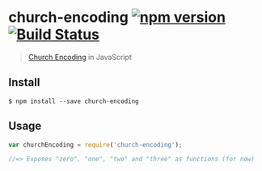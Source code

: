 # church-encoding [![npm version](https://badge.fury.io/js/church-encoding.svg)](http://badge.fury.io/js/church-encoding) [![Build Status](https://travis-ci.org/andrepoleza/church-encoding.svg?branch=master)](https://travis-ci.org/andrepoleza/church-encoding)

> [Church Encoding](http://en.wikipedia.org/wiki/Church_encoding) in JavaScript

## Install

```
$ npm install --save church-encoding
```


## Usage

```js
var churchEncoding = require('church-encoding');

//=> Exposes "zero", "one", "two" and "three" as functions (for now)
```

